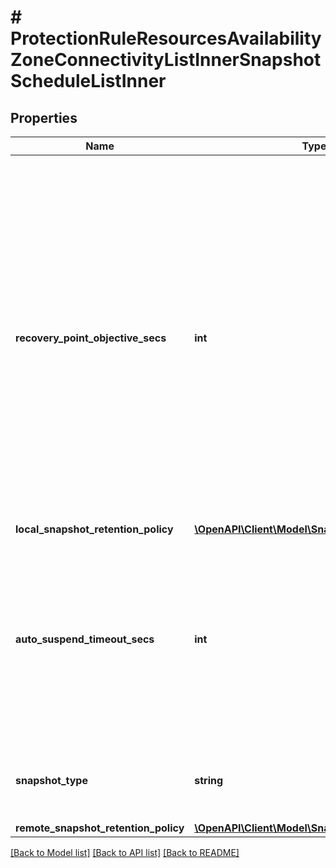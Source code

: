 # # ProtectionRuleResourcesAvailabilityZoneConnectivityListInnerSnapshotScheduleListInner

## Properties

Name | Type | Description | Notes
------------ | ------------- | ------------- | -------------
**recovery_point_objective_secs** | **int** | A recovery point objective (RPO) is the maximum acceptable amount of data loss. RPO is measured in time (in seconds) and then dictates disaster recovery procedures. For example, if the RPO is set to 30 minutes, then a backup of the entity is required to be done every 30 minutes. |
**local_snapshot_retention_policy** | [**\OpenAPI\Client\Model\SnapshotRetentionPolicy**](SnapshotRetentionPolicy.md) |  | [optional]
**auto_suspend_timeout_secs** | **int** | Auto suspend timeout in case of connection failure between the sites. If not set, then policy will not be suspended in case of site connection failure. | [optional]
**snapshot_type** | **string** | Crash consistent or Application Consistent snapshot | [optional]
**remote_snapshot_retention_policy** | [**\OpenAPI\Client\Model\SnapshotRetentionPolicy**](SnapshotRetentionPolicy.md) |  | [optional]

[[Back to Model list]](../../README.md#models) [[Back to API list]](../../README.md#endpoints) [[Back to README]](../../README.md)
